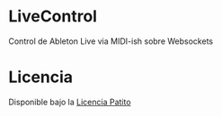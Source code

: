 # LiveControl

Control de Ableton Live via MIDI-ish sobre Websockets

# Licencia

Disponible bajo la [Licencia Patito](LICENSE.md)